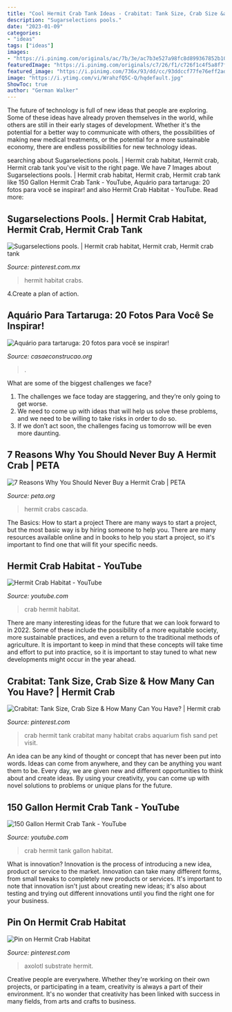 ```yaml
---
title: "Cool Hermit Crab Tank Ideas - Crabitat: Tank Size, Crab Size &amp; How Many Can You Have?"
description: "Sugarselections pools."
date: "2023-01-09"
categories:
- "ideas"
tags: ["ideas"]
images:
- "https://i.pinimg.com/originals/ac/7b/3e/ac7b3e527a98fc8d899367852b10bd3f.jpg"
featuredImage: "https://i.pinimg.com/originals/c7/26/f1/c726f1c4f5a8f7f03ed2628009d5a7f0.jpg"
featured_image: "https://i.pinimg.com/736x/93/dd/cc/93ddccf77fe76eff2ad95d752b0a20ab--hermit-crab-tank-hermit-crabs.jpg"
image: "https://i.ytimg.com/vi/WrahzfQ5C-Q/hqdefault.jpg"
ShowToc: true
author: "German Walker"
---
```



The future of technology is full of new ideas that people are exploring. Some of these ideas have already proven themselves in the world, while others are still in their early stages of development. Whether it's the potential for a better way to communicate with others, the possibilities of making new medical treatments, or the potential for a more sustainable economy, there are endless possibilities for new technology ideas.

	

		
searching about Sugarselections pools. | Hermit crab habitat, Hermit crab, Hermit crab tank you've visit to the right page. We have 7 Images about Sugarselections pools. | Hermit crab habitat, Hermit crab, Hermit crab tank like 150 Gallon Hermit Crab Tank - YouTube, Aquário para tartaruga: 20 fotos para você se inspirar! and also Hermit Crab Habitat - YouTube. Read more:
		
    
## Sugarselections Pools. | Hermit Crab Habitat, Hermit Crab, Hermit Crab Tank

<img loading=lazy src="https://i.pinimg.com/originals/c7/26/f1/c726f1c4f5a8f7f03ed2628009d5a7f0.jpg" onerror="this.onerror=null;this.src='https://tse3.mm.bing.net/th?id=OIP.rWCiBvtbuBMHfrBckhCNKAHaFy&amp;pid=15.1';" alt="Sugarselections pools. | Hermit crab habitat, Hermit crab, Hermit crab tank">

_Source: pinterest.com.mx_

>hermit habitat crabs. 

	

4.Create a plan of action.

    
## Aquário Para Tartaruga: 20 Fotos Para Você Se Inspirar!

<img loading=lazy src="https://casaeconstrucao.org/wp-content/uploads/2017/05/aquario-para-tartaruga-16.jpg" onerror="this.onerror=null;this.src='https://tse3.mm.bing.net/th?id=OIP.RYxqMULlPfkvnpBMKe5q_wHaFj&amp;pid=15.1';" alt="Aquário para tartaruga: 20 fotos para você se inspirar!">

_Source: casaeconstrucao.org_

>. 

	

What are some of the biggest challenges we face?
1. The challenges we face today are staggering, and they’re only going to get worse.
2. We need to come up with ideas that will help us solve these problems, and we need to be willing to take risks in order to do so.
3. If we don’t act soon, the challenges facing us tomorrow will be even more daunting.

    
## 7 Reasons Why You Should Never Buy A Hermit Crab | PETA

<img loading=lazy src="https://www.peta.org/wp-content/uploads/2014/08/Hermit-Tank.jpg" onerror="this.onerror=null;this.src='https://tse4.mm.bing.net/th?id=OIP.OdXS-Sb3tCUa-UN9SoYSfQHaFk&amp;pid=15.1';" alt="7 Reasons Why You Should Never Buy a Hermit Crab | PETA">

_Source: peta.org_

>hermit crabs cascada. 

	

The Basics: How to start a project
There are many ways to start a project, but the most basic way is by hiring someone to help you. There are many resources available online and in books to help you start a project, so it's important to find one that will fit your specific needs.

    
## Hermit Crab Habitat - YouTube

<img loading=lazy src="https://i.ytimg.com/vi/ubDkM4JUsDs/maxresdefault.jpg" onerror="this.onerror=null;this.src='https://tse4.mm.bing.net/th?id=OIP.6u87cPzmnD57aJ11uW-fnAHaEK&amp;pid=15.1';" alt="Hermit Crab Habitat - YouTube">

_Source: youtube.com_

>crab hermit habitat. 

	

There are many interesting ideas for the future that we can look forward to in 2022. Some of these include the possibility of a more equitable society, more sustainable practices, and even a return to the traditional methods of agriculture. It is important to keep in mind that these concepts will take time and effort to put into practice, so it is important to stay tuned to what new developments might occur in the year ahead.

    
## Crabitat: Tank Size, Crab Size &amp; How Many Can You Have? | Hermit Crab

<img loading=lazy src="https://i.pinimg.com/736x/93/dd/cc/93ddccf77fe76eff2ad95d752b0a20ab--hermit-crab-tank-hermit-crabs.jpg" onerror="this.onerror=null;this.src='https://tse2.mm.bing.net/th?id=OIP.EGJIX6Z3Uy6a9lT9nna8HwHaCw&amp;pid=15.1';" alt="Crabitat: Tank Size, Crab Size &amp; How Many Can You Have? | Hermit crab">

_Source: pinterest.com_

>crab hermit tank crabitat many habitat crabs aquarium fish sand pet visit. 

	

An idea can be any kind of thought or concept that has never been put into words. Ideas can come from anywhere, and they can be anything you want them to be. Every day, we are given new and different opportunities to think about and create ideas. By using your creativity, you can come up with novel solutions to problems or unique plans for the future.

    
## 150 Gallon Hermit Crab Tank - YouTube

<img loading=lazy src="https://i.ytimg.com/vi/WrahzfQ5C-Q/hqdefault.jpg" onerror="this.onerror=null;this.src='https://tse1.mm.bing.net/th?id=OIP.hHd1x9TIHhTToRwMUixilgHaFj&amp;pid=15.1';" alt="150 Gallon Hermit Crab Tank - YouTube">

_Source: youtube.com_

>crab hermit tank gallon habitat. 

	

What is innovation?
Innovation is the process of introducing a new idea, product or service to the market. Innovation can take many different forms, from small tweaks to completely new products or services. It's important to note that innovation isn't just about creating new ideas; it's also about testing and trying out different innovations until you find the right one for your business.

    
## Pin On Hermit Crab Habitat

<img loading=lazy src="https://i.pinimg.com/originals/ac/7b/3e/ac7b3e527a98fc8d899367852b10bd3f.jpg" onerror="this.onerror=null;this.src='https://tse4.mm.bing.net/th?id=OIP.htA4oCz-kKeHahOVlXicVAHaFj&amp;pid=15.1';" alt="Pin on Hermit Crab Habitat">

_Source: pinterest.com_

>axolotl substrate hermit. 

	

Creative people are everywhere. Whether they're working on their own projects, or participating in a team, creativity is always a part of their environment. It's no wonder that creativity has been linked with success in many fields, from arts and crafts to business.


